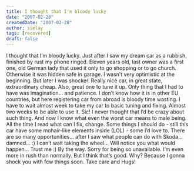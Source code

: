 ```yaml
---
title: I thought that I'm bloody lucky
date: "2007-02-28"
createdDate: "2007-02-28"
author: sielay
tags: [recovered]
draft: false
---
```


I thought that I’m bloody lucky. Just after I saw my dream car as a rubbish, finished by rust my phone ringed. Eleven years old, last owner was a first one, old German lady that used it only to go shopping or to go church. Otherwise it was hidden safe in garage. I wasn’t very optimistic at the beginning. But later I was shocker. Really nice car, in great state, extraordinary cheap. Also, great one to tune it up. Only thing that I had to have was imagination… and patience. I don’t know how it is in other EU countries, but here registering car from abroad is bloody time wasting. I have to wait almost week to take my car to basic tuning and fixing. Almost two weeks to be able to use it. Sic! I never thought that I’d be crazy about such thing. And now I know what even the worst car means to male being. All the time I read what can I fix, change. Some things I should do - still this car have some mohair-like elements inside (LOL) - some I’d love to. There are so many opportunities… after I saw what people can do with Skoda… damned… :) I can’t wait taking the wheel… Will notice you what would happen… Trust me :) By the way. Sorry for being so unavailable. I’m even more in rush than normally. But I think that’s good. Why? Because I gonna shock you with few things soon. Take care and Hugs!
